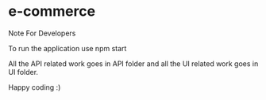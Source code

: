 # e-commerce

Note For Developers

To run the application use npm start

All the API related work goes in API folder and all the UI related work goes in UI folder.

Happy coding :)
